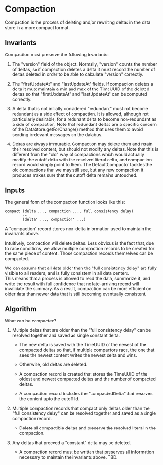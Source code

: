 Compaction
==========

Compaction is the process of deleting and/or rewriting deltas in the data store
in a more compact format.

Invariants
----------

Compaction must preserve the following invariants:

1.  The "version" field of the object.  Normally, "version" counts the number
    of deltas, so if compaction deletes a delta it must record the number of
    deltas deleted in order to be able to calculate "version" correctly.

2.  The "firstUpdateAt" and "lastUpdateAt" fields.  If compaction deletes a
    delta it must maintain a min and max of the TimeUUID of the deleted deltas
    so that "firstUpdateAt" and "lastUpdateAt" can be computed correctly.

3.  A delta that is not initially considered "redundant" must not become
    redundant as a side effect of compaction.  It is allowed, although not
    particularly desirable, for a redunant delta to become non-redundant
    as a side of compaction.  Note that redundant deltas are a specific
    concern of the DataStore.getForChange() method that uses them to avoid
    sending irrelevant messages on the databus.
    
4.  Deltas are always immutable. Compaction may delete them and retain their
    resolved content, but should not modify any deltas. Note that this is 
    different from the "old" way of compactions which would actually modify 
    the cutoff delta with the resolved literal delta, and compaction record 
    would simply point to them. The DefaultCompactor tackles the old compactions
    that we may still see, but any new compaction it produces makes sure that the 
    cutoff delta remains untouched.

Inputs
------

The general form of the compaction function looks like this:

    compact (delta ..., compaction ..., full consistency delay)
            ->
            (delta' ..., compaction' ...)

A "compaction" record stores non-delta information used to maintain the
invariants above.

Intuitively, compaction will delete deltas.  Less obvious is the
fact that, due to race conditions, we allow multiple compaction records to be
created for the same piece of content.  Those compaction records themselves
can be compacted.

We can assume that all data older than the "full consistency delay" are fully
visible to all readers, and is fully consistent in all data centers.  
This means that a process is allowed to read the data, summarize it, and 
write the result with full confidence that no late-arriving
record will invalidate the summary.  As a result, compaction can be more
efficient on older data than newer data that is still becoming eventually
consistent.


Algorithm
---------

What can be compacted?

1.  Multiple deltas that are older than the "full consistency delay" can be
    resolved together and saved as single constant delta.

    *   The new delta is saved with the TimeUUID of the newest of the
        compacted deltas so that, if multiple compactors race, the one that
        sees the newest content writes the newest delta and wins.

    *   Otherwise, old deltas are deleted.

    *   A compaction record is created that stores the TimeUUID of the
        oldest and newest compacted deltas and the number of compacted
        deltas.
    
    *   A compaction record includes the "compactedDelta" that resolves 
        the content upto the cutoff Id.

2.  Multiple compaction records that compact only deltas older than the "full
    consistency delay" can be resolved together and saved as a single
    compaction record.

    *   Delete all compactible deltas and preserve the resolved literal in the 
        compaction. 

3.  Any deltas that preceed a "constant" delta may be deleted.

    *   A compaction record must be written that preserves all information
        necessary to maintain the invariants above.  TBD.
